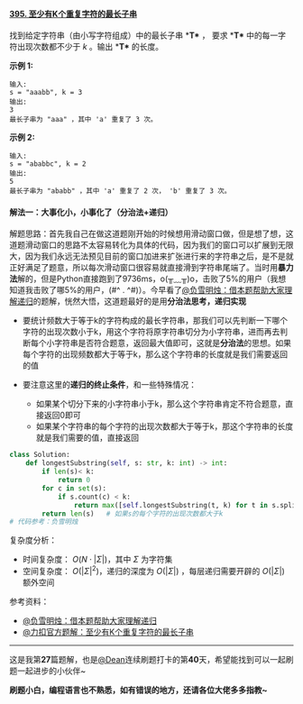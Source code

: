 #### [395. 至少有K个重复字符的最长子串](https://leetcode-cn.com/problems/longest-substring-with-at-least-k-repeating-characters/)

找到给定字符串（由小写字符组成）中的最长子串 ***T\*** ， 要求 ***T\*** 中的每一字符出现次数都不少于 *k* 。输出 ***T\*** 的长度。

**示例 1:**

```
输入:
s = "aaabb", k = 3
输出:
3
最长子串为 "aaa" ，其中 'a' 重复了 3 次。
```

**示例 2:**

```
输入:
s = "ababbc", k = 2
输出:
5
最长子串为 "ababb" ，其中 'a' 重复了 2 次， 'b' 重复了 3 次。
```

#### 解法一：大事化小，小事化了（分治法+递归）

解题思路：首先我自己在做这道题刚开始的时候想用滑动窗口做，但是想了想，这道题滑动窗口的思路不太容易转化为具体的代码，因为我们的窗口可以扩展到无限大，因为我们永远无法预见目前的窗口加进来扩张进行来的字符串之后，是不是就正好满足了题意，所以每次滑动窗口很容易就直接滑到字符串尾端了。当时用**暴力法**解的，但是Python直接跑到了9736ms，o(╥﹏╥)o，击败了5%的用户（我想知道我击败了哪5%的用户，(#^ . ^#)）。今早看了[@负雪明烛：借本题帮助大家理解递归](https://leetcode-cn.com/problems/longest-substring-with-at-least-k-repeating-characters/solution/jie-ben-ti-bang-zhu-da-jia-li-jie-di-gui-obla/)的题解，恍然大悟，这道题最好的是用**分治法思考，递归实现**

- 要统计频数大于等于k的字符构成的最长字符串，那我们可以先判断一下哪个字符的出现次数小于k，用这个字符将原字符串切分为小字符串，进而再去判断每个小字符串是否符合题意，返回最大值即可，这就是**分治法**的思想。如果每个字符的出现频数都大于等于k，那么这个字符串的长度就是我们需要返回的值

- 要注意这里的**递归的终止条件**，和一些特殊情况：
  - 如果某个切分下来的小字符串小于k，那么这个字符串肯定不符合题意，直接返回0即可
  - 如果某个字符串的每个字符的出现次数都大于等于k，那这个字符串的长度就是我们需要的值，直接返回

```python
class Solution:
    def longestSubstring(self, s: str, k: int) -> int:
        if len(s)< k:
            return 0
        for c in set(s):
            if s.count(c) < k:
                return max([self.longestSubstring(t, k) for t in s.split(c)])
        return len(s)   # 如果s的每个字符的出现次数都大于k
# 代码参考：负雪明烛
```

复杂度分析：

- 时间复杂度： $O(N\cdot|\Sigma|)$，其中 $\Sigma$ 为字符集
- 空间复杂度： $O(|\Sigma|^2)$，递归的深度为 $O(|\Sigma|)$ ，每层递归需要开辟的 $O(|\Sigma|)$ 额外空间

参考资料：

- [@负雪明烛：借本题帮助大家理解递归](https://leetcode-cn.com/problems/longest-substring-with-at-least-k-repeating-characters/solution/jie-ben-ti-bang-zhu-da-jia-li-jie-di-gui-obla/)
- [@力扣官方题解：至少有K个重复字符的最长子串](https://leetcode-cn.com/problems/longest-substring-with-at-least-k-repeating-characters/solution/zhi-shao-you-kge-zhong-fu-zi-fu-de-zui-c-o6ww/)

____

这是我第**27**篇题解，也是[@Dean](https://leetcode-cn.com/u/dean-98543/)连续刷题打卡的第**40**天，希望能找到可以一起刷题一起进步的小伙伴~

**刷题小白，编程语言也不熟悉，如有错误的地方，还请各位大佬多多指教~**
